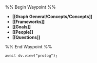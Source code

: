 %% Begin Waypoint %%
- **[[Graph General/Concepts/Concepts]]**
- **[[Frameworks]]**
- **[[Goals]]**
- **[[People]]**
- **[[Questions]]**

%% End Waypoint %%

```dataviewjs
await dv.view("prolog");
```